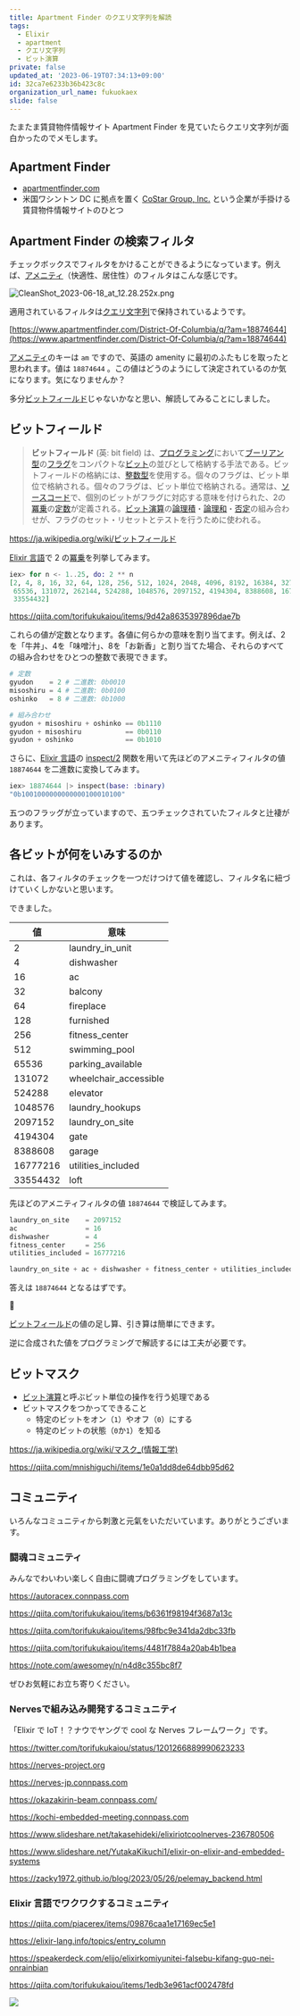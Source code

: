 ```yaml
---
title: Apartment Finder のクエリ文字列を解読
tags:
  - Elixir
  - apartment
  - クエリ文字列
  - ビット演算
private: false
updated_at: '2023-06-19T07:34:13+09:00'
id: 32ca7e6233b36b423c8c
organization_url_name: fukuokaex
slide: false
---
```

たまたま賃貸物件情報サイト Apartment Finder を見ていたらクエリ文字列が面白かったのでメモします。

## Apartment Finder

- [apartmentfinder.com](https://www.apartmentfinder.com/District-Of-Columbia/q/?am=2097172)
- 米国ワシントン DC に拠点を置く [CoStar Group, Inc.](https://en.wikipedia.org/wiki/CoStar_Group) という企業が手掛ける賃貸物件情報サイトのひとつ

## Apartment Finder の検索フィルタ

チェックボックスでフィルタをかけることができるようになっています。例えば、[アメニティ]（快適性、居住性）のフィルタはこんな感じです。

![CleanShot_2023-06-18_at_12.28.252x.png](https://qiita-image-store.s3.ap-northeast-1.amazonaws.com/0/82804/a7833b41-5196-2971-8dc2-b16916eaf95f.png)

適用されているフィルタは[クエリ文字列]で保持されているようです。

[https://www.apartmentfinder.com/District-Of-Columbia/q/?am=18874644](https://www.apartmentfinder.com/District-Of-Columbia/q/?am=18874644)

[アメニティ]のキーは `am` ですので、英語の amenity に最初のふたもじを取ったと思われます。値は `18874644` 。この値はどうのようにして決定されているのか気になります。気になりませんか？

多分[ビットフィールド]じゃないかなと思い、解読してみることにしました。

[クエリ文字列]: https://en.wikipedia.org/wiki/Query_string

[アメニティ]: https://suumo.jp/yougo/a/amenity/

[ビットフィールド]: https://ja.wikipedia.org/wiki/ビットフィールド

[Elixir]: https://ja.wikipedia.org/wiki/Elixir_(%E3%83%97%E3%83%AD%E3%82%B0%E3%83%A9%E3%83%9F%E3%83%B3%E3%82%B0%E8%A8%80%E8%AA%9E)

## ビットフィールド

> **ビットフィールド** (英: bit field) は、[プログラミング](https://ja.wikipedia.org/wiki/%E3%83%97%E3%83%AD%E3%82%B0%E3%83%A9%E3%83%9F%E3%83%B3%E3%82%B0_(%E3%82%B3%E3%83%B3%E3%83%94%E3%83%A5%E3%83%BC%E3%82%BF))において[ブーリアン型](https://ja.wikipedia.org/wiki/%E3%83%96%E3%83%BC%E3%83%AA%E3%82%A2%E3%83%B3%E5%9E%8B)の[フラグ](https://ja.wikipedia.org/wiki/%E3%83%95%E3%83%A9%E3%82%B0_(%E3%82%B3%E3%83%B3%E3%83%94%E3%83%A5%E3%83%BC%E3%82%BF))をコンパクトな[ビット](https://ja.wikipedia.org/wiki/%E3%83%93%E3%83%83%E3%83%88)の並びとして格納する手法である。ビットフィールドの格納には、[整数型](https://ja.wikipedia.org/wiki/%E6%95%B4%E6%95%B0%E5%9E%8B)を使用する。個々のフラグは、ビット単位で格納される。個々のフラグは、ビット単位で格納される。通常は、[ソースコード](https://ja.wikipedia.org/wiki/%E3%82%BD%E3%83%BC%E3%82%B9%E3%82%B3%E3%83%BC%E3%83%89)で、個別のビットがフラグに対応する意味を付けられた、2の[冪乗](https://ja.wikipedia.org/wiki/%E5%86%AA%E4%B9%97)の[定数](https://ja.wikipedia.org/wiki/%E5%AE%9A%E6%95%B0)が定義される。[ビット演算](https://ja.wikipedia.org/wiki/%E3%83%93%E3%83%83%E3%83%88%E6%BC%94%E7%AE%97)の[論理積](https://ja.wikipedia.org/wiki/%E8%AB%96%E7%90%86%E7%A9%8D)・[論理和](https://ja.wikipedia.org/wiki/%E8%AB%96%E7%90%86%E5%92%8C)・[否定](https://ja.wikipedia.org/wiki/%E5%90%A6%E5%AE%9A)の組み合わせが、フラグのセット・リセットとテストを行うために使われる。
>

https://ja.wikipedia.org/wiki/ビットフィールド

[Elixir 言語][Elixir]で 2 の[冪乗](https://ja.wikipedia.org/wiki/%E5%86%AA%E4%B9%97)を列挙してみます。

```elixir
iex> for n <- 1..25, do: 2 ** n
[2, 4, 8, 16, 32, 64, 128, 256, 512, 1024, 2048, 4096, 8192, 16384, 32768,
 65536, 131072, 262144, 524288, 1048576, 2097152, 4194304, 8388608, 16777216,
 33554432]
```

https://qiita.com/torifukukaiou/items/9d42a8635397896dae7b

これらの値が定数となります。各値に何らかの意味を割り当てます。例えば、2を「牛丼」、4を「味噌汁」、8を「お新香」と割り当てた場合、それらのすべての組み合わせをひとつの整数で表現できます。

```elixir
# 定数
gyudon    = 2 # 二進数: 0b0010
misoshiru = 4 # 二進数: 0b0100
oshinko   = 8 # 二進数: 0b1000

# 組み合わせ
gyudon + misoshiru + oshinko == 0b1110
gyudon + misoshiru           == 0b0110
gyudon + oshinko             == 0b1010
```

さらに、[Elixir 言語][Elixir]の [inspect/2](https://hexdocs.pm/elixir/Kernel.html#inspect/2) 関数を用いて先ほどのアメニティフィルタの値 `18874644` を二進数に変換してみます。

```elixir
iex> 18874644 |> inspect(base: :binary)
"0b1001000000000000100010100"
```

五つのフラッグが立っていますので、五つチェックされていたフィルタと辻褄があります。

## 各ビットが何をいみするのか

これは、各フィルタのチェックを一つだけつけて値を確認し、フィルタ名に紐づけていくしかないと思います。

できました。

| 値 | 意味 |
| --- | --- |
| 2 | laundry_in_unit |
| 4 | dishwasher |
| 16 | ac |
| 32 | balcony |
| 64 | fireplace |
| 128 | furnished |
| 256 | fitness_center |
| 512 | swimming_pool |
| 65536 | parking_available |
| 131072 | wheelchair_accessible |
| 524288 | elevator |
| 1048576 | laundry_hookups |
| 2097152 | laundry_on_site |
| 4194304 | gate |
| 8388608 | garage |
| 16777216 | utilities_included |
| 33554432 | loft |

先ほどのアメニティフィルタの値 `18874644` で検証してみます。

```elixir
laundry_on_site    = 2097152
ac                 = 16
dishwasher         = 4
fitness_center     = 256
utilities_included = 16777216

laundry_on_site + ac + dishwasher + fitness_center + utilities_included
```

答えは `18874644` となるはずです。

:tada:

[ビットフィールド]の値の足し算、引き算は簡単にできます。

逆に合成された値をプログラミングで解読するには工夫が必要です。

## ビットマスク

- [ビット演算](https://ja.wikipedia.org/wiki/ビット演算)と呼ぶビット単位の操作を行う処理である
- ビットマスクをつかってできること
    - 特定のビットをオン（`1`）やオフ（`0`）にする
    - 特定のビットの状態（`0`か`1`）を知る

https://ja.wikipedia.org/wiki/マスク_(情報工学)

https://qiita.com/mnishiguchi/items/1e0a1dd8de64dbb95d62

## コミュニティ

いろんなコミュニティから刺激と元氣をいただいています。ありがとうございます。

### 闘魂コミュニティ

みんなでわいわい楽しく自由に闘魂プログラミングをしています。

https://autoracex.connpass.com

https://qiita.com/torifukukaiou/items/b6361f98194f3687a13c

https://qiita.com/torifukukaiou/items/98fbc9e341da2dbc33fb

https://qiita.com/torifukukaiou/items/4481f7884a20ab4b1bea

https://note.com/awesomey/n/n4d8c355bc8f7

ぜひお気軽にお立ち寄りください。

### Nervesで組み込み開発するコミュニティ

「Elixir で IoT！？ナウでヤングで cool な Nerves フレームワーク」です。

https://twitter.com/torifukukaiou/status/1201266889990623233


https://nerves-project.org

https://nerves-jp.connpass.com

https://okazakirin-beam.connpass.com/

https://kochi-embedded-meeting.connpass.com

https://www.slideshare.net/takasehideki/elixiriotcoolnerves-236780506

https://www.slideshare.net/YutakaKikuchi1/elixir-on-elixir-and-embedded-systems

https://zacky1972.github.io/blog/2023/05/26/pelemay_backend.html

### Elixir 言語でワクワクするコミュニティ

https://qiita.com/piacerex/items/09876caa1e17169ec5e1

https://elixir-lang.info/topics/entry_column

https://speakerdeck.com/elijo/elixirkomiyunitei-falsebu-kifang-guo-nei-onrainbian

https://qiita.com/torifukukaiou/items/1edb3e961acf002478fd


![](https://qiita-image-store.s3.ap-northeast-1.amazonaws.com/0/82804/dc1ddba7-ab4c-5e20-1331-143c842be143.jpeg)
